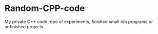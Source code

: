 # Random-CPP-code
My private C++ code repo of experiments, finished small-ish programs or unfinished projects
